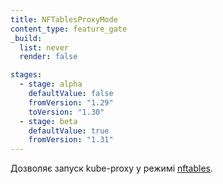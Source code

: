 ```yaml
---
title: NFTablesProxyMode
content_type: feature_gate
_build:
  list: never
  render: false

stages:
  - stage: alpha
    defaultValue: false
    fromVersion: "1.29"
    toVersion: "1.30"
  - stage: beta
    defaultValue: true
    fromVersion: "1.31"
---
```

Дозволяє запуск kube-proxy у режимі [nftables](/uk/docs/reference/networking/virtual-ips/#proxy-mode-nftables).
